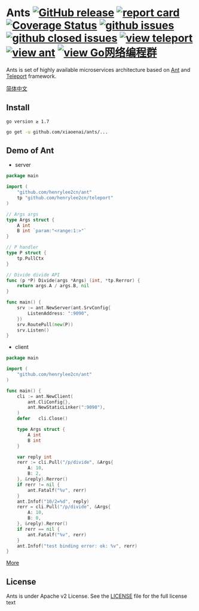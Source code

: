 # Ants [![GitHub release](https://img.shields.io/github/release/xiaoenai/ants.svg?style=flat-square)](https://github.com/xiaoenai/ants/releases) [![report card](https://goreportcard.com/badge/github.com/xiaoenai/ants?style=flat-square)](http://goreportcard.com/report/xiaoenai/ants) [![Coverage Status](https://coveralls.io/repos/github/xiaoenai/ants/badge.svg?branch=master)](https://coveralls.io/github/xiaoenai/ants?branch=master) [![github issues](https://img.shields.io/github/issues/xiaoenai/ants.svg?style=flat-square)](https://github.com/xiaoenai/ants/issues?q=is%3Aopen+is%3Aissue) [![github closed issues](https://img.shields.io/github/issues-closed-raw/xiaoenai/ants.svg?style=flat-square)](https://github.com/xiaoenai/ants/issues?q=is%3Aissue+is%3Aclosed) [![view teleport](https://img.shields.io/badge/based%20on-teleport-00BCD4.svg?style=flat-square)](https://github.com/henrylee2cn/teleport) [![view ant](https://img.shields.io/badge/based%20on-ant-00BCD4.svg?style=flat-square)](https://github.com/henrylee2cn/ant) [![view Go网络编程群](https://img.shields.io/badge/官方QQ群-Go网络编程(42730308)-27a5ea.svg?style=flat-square)](http://jq.qq.com/?_wv=1027&k=fzi4p1)


Ants is set of highly available microservices architecture based on [Ant](https://github.com/henrylee2cn/ant) and [Teleport](https://github.com/henrylee2cn/teleport) framework.

[简体中文](https://github.com/xiaoenai/ants/blob/master/README_ZH.md)


## Install


```
go version ≥ 1.7
```

```sh
go get -u github.com/xiaoenai/ants/...
```

## Demo of Ant

- server

```go
package main

import (
	"github.com/henrylee2cn/ant"
	tp "github.com/henrylee2cn/teleport"
)

// Args args
type Args struct {
	A int
	B int `param:"<range:1:>"`
}

// P handler
type P struct {
	tp.PullCtx
}

// Divide divide API
func (p *P) Divide(args *Args) (int, *tp.Rerror) {
	return args.A / args.B, nil
}

func main() {
	srv := ant.NewServer(ant.SrvConfig{
		ListenAddress: ":9090",
	})
	srv.RoutePull(new(P))
	srv.Listen()
}
```

- client

```go
package main

import (
	"github.com/henrylee2cn/ant"
)

func main() {
	cli := ant.NewClient(
		ant.CliConfig{},
		ant.NewStaticLinker(":9090"),
	)
	defer	cli.Close()

	type Args struct {
		A int
		B int
	}

	var reply int
	rerr := cli.Pull("/p/divide", &Args{
		A: 10,
		B: 2,
	}, &reply).Rerror()
	if rerr != nil {
		ant.Fatalf("%v", rerr)
	}
	ant.Infof("10/2=%d", reply)
	rerr = cli.Pull("/p/divide", &Args{
		A: 10,
		B: 0,
	}, &reply).Rerror()
	if rerr == nil {
		ant.Fatalf("%v", rerr)
	}
	ant.Infof("test binding error: ok: %v", rerr)
}
```

[More](https://github.com/henrylee2cn/ant/tree/master/samples)

## License

Ants is under Apache v2 License. See the [LICENSE](https://github.com/xiaoenai/ants/raw/master/LICENSE) file for the full license text
